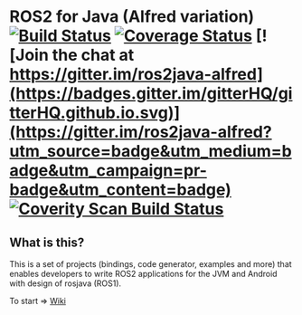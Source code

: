 ROS2 for Java (Alfred variation) [![Build Status](https://travis-ci.org/ros2java-alfred/ros2_java.svg?branch=master)](https://travis-ci.org/ros2java-alfred/ros2_java) [![Coverage Status](https://coveralls.io/repos/github/ros2java-alfred/ros2_java/badge.svg)](https://coveralls.io/github/ros2java-alfred/ros2_java) [![Join the chat at https://gitter.im/ros2java-alfred](https://badges.gitter.im/gitterHQ/gitterHQ.github.io.svg)](https://gitter.im/ros2java-alfred?utm_source=badge&utm_medium=badge&utm_campaign=pr-badge&utm_content=badge) <a href="https://scan.coverity.com/projects/ros2java-alfred-ros2_java"><img alt="Coverity Scan Build Status" src="https://img.shields.io/coverity/scan/10818.svg"/></a>
=============

What is this?
-------------

This is a set of projects (bindings, code generator, examples and more) that enables developers to write ROS2
applications for the JVM and Android with design of rosjava (ROS1).

To start => [Wiki](https://github.com/Theosakamg/ros2_java/wiki)
